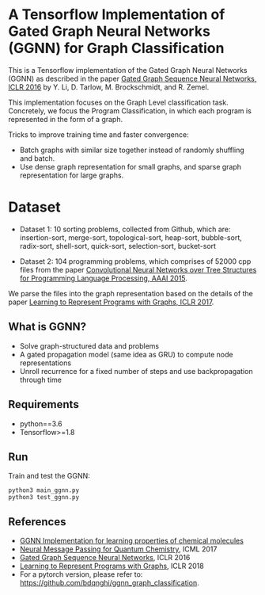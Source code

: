 # A Tensorflow Implementation of Gated Graph Neural Networks (GGNN) for Graph Classification

This is a Tensorflow implementation of the Gated Graph Neural Networks (GGNN) as described in the paper [Gated Graph Sequence Neural Networks, ICLR 2016](https://arxiv.org/abs/1511.05493) by Y. Li, D. Tarlow, M. Brockschmidt, and R. Zemel.

This implementation focuses on the Graph Level classification task. Concretely, we focus the Program Classification, in which each program is represented in the form of a graph.

Tricks to improve training time and faster convergence:
- Batch graphs with similar size together instead of randomly shuffling and batch.
- Use dense graph representation for small graphs, and sparse graph representation for large graphs.

# Dataset

- Dataset 1: 10 sorting problems, collected from Github, which are: insertion-sort, merge-sort, topological-sort, heap-sort, bubble-sort, radix-sort, shell-sort, quick-sort, selection-sort, bucket-sort

- Dataset 2: 104 programming problems, which comprises of 52000 cpp files from the paper [Convolutional Neural Networks over Tree Structures for Programming Language Processing, AAAI 2015](https://arxiv.org/abs/1409.5718).

We parse the files into the graph representation based on the details of the paper [Learning to Represent Programs with Graphs, ICLR 2017](https://arxiv.org/abs/1711.00740).

## What is GGNN?
- Solve graph-structured data and problems
- A gated propagation model (same idea as GRU) to compute node representations
- Unroll recurrence for a fixed number of steps and use backpropagation through time

## Requirements
- python==3.6
- Tensorflow>=1.8

## Run 
Train and test the GGNN:
```
python3 main_ggnn.py
python3 test_ggnn.py
```

## References
- [GGNN Implementation for learning properties of chemical molecules](https://github.com/Microsoft/gated-graph-neural-network-samples)
- [Neural Message Passing for Quantum Chemistry](https://arxiv.org/pdf/1704.01212.pdf), ICML 2017
- [Gated Graph Sequence Neural Networks](https://arxiv.org/abs/1511.05493), ICLR 2016
- [Learning to Represent Programs with Graphs](https://arxiv.org/abs/1711.00740), ICLR 2018
- For a pytorch version, please refer to: https://github.com/bdqnghi/ggnn_graph_classification.
